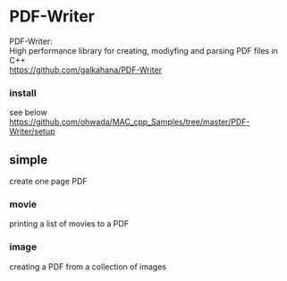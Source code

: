 PDF-Writer
===============


PDF-Writer:  
High performance library for creating, modiyfing and parsing PDF files in C++   
https://github.com/galkahana/PDF-Writer  


###  install 
see below  
https://github.com/ohwada/MAC_cpp_Samples/tree/master/PDF-Writer/setup 

## simple  
create one page PDF 

### movie
printing a list of movies to a PDF  

### image
creating a PDF from a collection of images  



